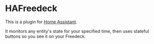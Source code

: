 # HAFreedeck

This is a plugin for [Home Assistant](https://homeassistant.io).

It monitors any entity's state for your specified time, then uses stateful buttons so you see it on your Freedeck.
